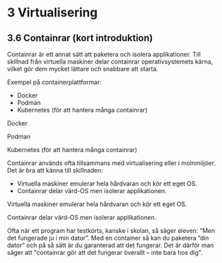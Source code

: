 # 3 Virtualisering

## 3.6 Containrar (kort introduktion)

Containrar är ett annat sätt att paketera och isolera applikationer. Till skillnad från virtuella maskiner delar containrar operativsystemets kärna, vilket gör dem mycket lättare och snabbare att starta.

Exempel på containerplattformar:

- Docker
- Podman
- Kubernetes (för att hantera många containrar)

Docker

Podman

Kubernetes (för att hantera många containrar)

Containrar används ofta tillsammans med virtualisering eller i molnmiljöer. Det är bra att känna till skillnaden:

- Virtuella maskiner emulerar hela hårdvaran och kör ett eget OS.
- Containrar delar värd-OS men isolerar applikationen.

Virtuella maskiner emulerar hela hårdvaran och kör ett eget OS.

Containrar delar värd-OS men isolerar applikationen.


Ofta när ett program har testkörts, kanske i skolan, så säger eleven: ”Men det fungerade ju i min dator”. Med en container så kan du paketera ”din dator” och på så sätt är du garanterad att det fungerar. Det är därför man säger att "containrar gör att det fungerar överallt – inte bara hos dig".


